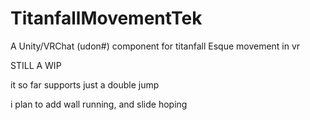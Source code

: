 # TitanfallMovementTek
A Unity/VRChat (udon#) component for titanfall Esque movement in vr

STILL A WIP

it so far supports just a double jump

i plan to add wall running, and slide hoping
